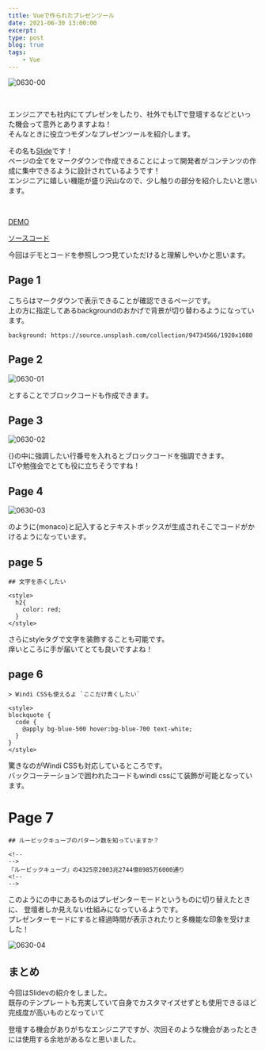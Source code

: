 ```yaml
---
title: Vueで作られたプレゼンツール
date: 2021-06-30 13:00:00
excerpt:
type: post
blog: true
tags:
    - Vue
---
```


![0630-00](https://pedantic-goldberg-e70663.netlify.app/image/0630-00.gif)  

<br>

エンジニアでも社内にてプレゼンをしたり、社外でもLTで登壇するなどといった機会って意外とありますよね！  
そんなときに役立つモダンなプレゼンツールを紹介します。  

その名も[Slide](https://sli.dev/)です！  
ページの全てをマークダウンで作成できることによって開発者がコンテンツの作成に集中できるように設計されているようです！  
エンジニアに嬉しい機能が盛り沢山なので、少し触りの部分を紹介したいと思います。  

<br>

[DEMO](https://trusting-edison-49ea32.netlify.app/1)  

[ソースコード](https://github.com/yusakuOono/demo-slidev/blob/main/slides.md)
<br>

今回はデモとコードを参照しつつ見ていただけると理解しやいかと思います。

## Page 1

こちらはマークダウンで表示できることが確認できるページです。  
上の方に指定してあるbackgroundのおかげで背景が切り替わるようになっています。

```
background: https://source.unsplash.com/collection/94734566/1920x1080
```

## Page 2

![0630-01](https://pedantic-goldberg-e70663.netlify.app/image/0630-01.png)  

とすることでブロックコードも作成できます。  

## Page 3

![0630-02](https://pedantic-goldberg-e70663.netlify.app/image/0630-02.png)  

{}の中に強調したい行番号を入れるとブロックコードを強調できます。  
LTや勉強会でとても役に立ちそうですね！

## Page 4

![0630-03](https://pedantic-goldberg-e70663.netlify.app/image/0630-03.png)  

のように{monaco}と記入するとテキストボックスが生成されそこでコードがかけるようになっています。  

##  page 5

```
## 文字を赤くしたい

<style>
  h2{
    color: red;
  }
</style>
```
さらにstyleタグで文字を装飾することも可能です。  
痒いところに手が届いてとても良いですよね！

##  page 6

```
> Windi CSSも使えるよ `ここだけ青くしたい`

<style>
blockquote {
  code {
    @apply bg-blue-500 hover:bg-blue-700 text-white;
  }
}
</style>

```
驚きなのがWindi CSSも対応しているところです。  
バックコーテーションで囲われたコードもwindi cssにて装飾が可能となっています。

# Page 7

```
## ルービックキューブのパターン数を知っていますか？

<!--
-->
『ルービックキューブ』の4325京2003兆2744億8985万6000通り
<!--
-->

```
このように<!-- -->の中にあるものはプレゼンターモードというものに切り替えたときに、
登壇者しか見えない仕組みになっているようです。  
プレゼンターモードにすると経過時間が表示されたりと多機能な印象を受けました！

![0630-04](https://pedantic-goldberg-e70663.netlify.app/image/0630-04.png)  

## まとめ

今回はSlidevの紹介をしました。  
既存のテンプレートも充実していて自身でカスタマイズせずとも使用できるほど完成度が高いものとなっていて  

登壇する機会がありがちなエンジニアですが、次回そのような機会があったときには使用する余地があるなと思いました。  

